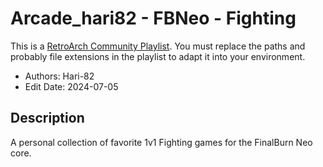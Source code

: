 # Arcade_hari82 - FBNeo - Fighting

This is a [RetroArch Community
Playlist](https://github.com/thingsiplay/retroarch-community-playlists). You must
replace the paths and probably file extensions in the playlist to adapt it into
your environment.

- Authors: Hari-82
- Edit Date: 2024-07-05

## Description

A personal collection of favorite 1v1 Fighting games for the FinalBurn Neo
core.
